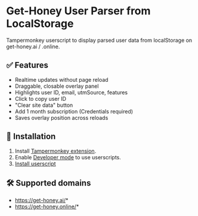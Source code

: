 # Get-Honey User Parser from LocalStorage

Tampermonkey userscript to display parsed user data from localStorage on get-honey.ai / .online.

## ✅ Features

- Realtime updates without page reload
- Draggable, closable overlay panel
- Highlights user ID, email, utmSource, features
- Click to copy user ID
- "Clear site data" button
- Add 1 month subscription (Credentials required)
- Saves overlay position across reloads

## 🔗 Installation

1. Install [Tampermonkey extension](https://www.tampermonkey.net/).
2. Enable [Developer mode](https://www.tampermonkey.net/faq.php?locale=en#Q209) to use userscripts.
3. [Install userscript](https://raw.githubusercontent.com/bohdan-gen-tech/gethoney-user-parser/main/get-honey-user-parser.user.js)

## 🛠 Supported domains
- https://get-honey.ai/*
- https://get-honey.online/*
